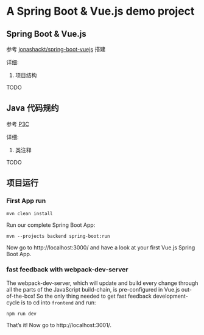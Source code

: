 # A Spring Boot & Vue.js demo project

## Spring Boot & Vue.js

参考 [jonashackt/spring-boot-vuejs](https://github.com/jonashackt/spring-boot-vuejs) 搭建

详细:

1. 项目结构
  
TODO

## Java 代码规约

参考 [P3C](https://github.com/alibaba/p3c)

详细:

1. 类注释

TODO

## 项目运行

### First App run

```
mvn clean install
```

Run our complete Spring Boot App:

```
mvn --projects backend spring-boot:run
```

Now go to http://localhost:3000/ and have a look at your first Vue.js Spring Boot App.



### fast feedback with webpack-dev-server

The webpack-dev-server, which will update and build every change through all the parts of the JavaScript build-chain, is pre-configured in Vue.js out-of-the-box! So the only thing needed to get fast feedback development-cycle is to cd into `frontend` and run:

```
npm run dev
```

That’s it! Now go to http://localhost:3001/.

